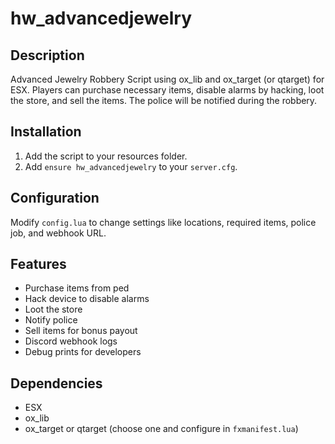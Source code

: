 # hw_advancedjewelry

## Description
Advanced Jewelry Robbery Script using ox_lib and ox_target (or qtarget) for ESX. Players can purchase necessary items, disable alarms by hacking, loot the store, and sell the items. The police will be notified during the robbery.

## Installation
1. Add the script to your resources folder.
2. Add `ensure hw_advancedjewelry` to your `server.cfg`.

## Configuration
Modify `config.lua` to change settings like locations, required items, police job, and webhook URL.

## Features
- Purchase items from ped
- Hack device to disable alarms
- Loot the store
- Notify police
- Sell items for bonus payout
- Discord webhook logs
- Debug prints for developers

## Dependencies
- ESX
- ox_lib
- ox_target or qtarget (choose one and configure in `fxmanifest.lua`)
